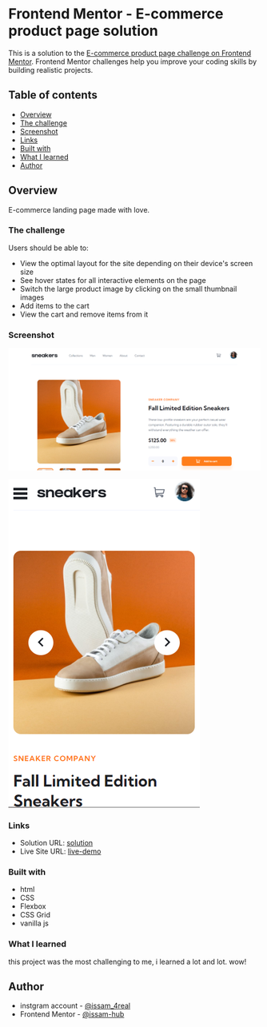 # Frontend Mentor - E-commerce product page solution

This is a solution to the [E-commerce product page challenge on Frontend Mentor](https://www.frontendmentor.io/challenges/ecommerce-product-page-UPsZ9MJp6). Frontend Mentor challenges help you improve your coding skills by building realistic projects.

## Table of contents

-   [Overview](#overview)
-   [The challenge](#the-challenge)
-   [Screenshot](#screenshot)
-   [Links](#links)
-   [Built with](#built-with)
-   [What I learned](#what-i-learned)
-   [Author](#author)

## Overview

E-commerce landing page made with love.

### The challenge

Users should be able to:

-   View the optimal layout for the site depending on their device's screen size
-   See hover states for all interactive elements on the page
-   Switch the large product image by clicking on the small thumbnail images
-   Add items to the cart
-   View the cart and remove items from it

### Screenshot

![desktop](images/desktop_look.png)

![mobile](images/mobile_look.png)

### Links

-   Solution URL: [solution](https://www.frontendmentor.io/solutions/ecommerce-landing-page-did-my-best-_zn8gvLm3)
-   Live Site URL: [live-demo](https://issam-hub.github.io/e-commerce/)

### Built with

-   html
-   CSS
-   Flexbox
-   CSS Grid
- vanilla js

### What I learned

this project was the most challenging to me, i learned a lot and lot. wow!

## Author

-   instgram account - [@issam_4real](https://www.instagram.com/issam_4real/)
-   Frontend Mentor - [@issam-hub](https://www.frontendmentor.io/profile/issam-hub)
